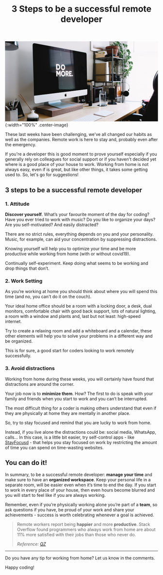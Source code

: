 ﻿---
layout: post
title: 3 Steps to be a successful remote developer
description: These last weeks have been challenging, we've all changed our habits as well as the companies. Remote work is here to stay and, probably even after the emergency. 

permalink: 3-steps-to-be-a-successful-remote-developer
spanish: 3-claves-para-triunfar-como-desarrollador-remoto
cover: /img/thumbs/Thumb-3-steps-to-be-remote-developer.jpg
---

![3 Steps to be a successful remote developer](/img/posts/3-steps-to-be-a-successful-remote-developer.jpg){:width="100%" .center-image}

These last weeks have been challenging, we've all changed our habits as well as the companies. Remote work is here to 
stay and, probably even after the emergency. 

If you're a developer this is good moment to prove yourself especially if you generally rely on colleagues for social 
support or if you haven't decided yet where is a good place of your house to work. Working from home is not always easy, 
even if is great, but like other things, it takes some getting used to. So, let's go for suggestions!
  
## 3 steps to be a successful remote developer

### 1. Attitude

**Discover yourself**. What’s your favourite moment of the day for coding? Have you ever tried to work with music? Do you 
like to organize your days? Are you self-motivated? And easily distracted?

There are no strict rules, everything depends on you and your personality. Music, for example, can aid your concentration 
by suppressing distractions.

Knowing yourself will help you to optimize your time and be more productive while working from home (with or without 
covid19).

Continually self-experiment. Keep doing what seems to be working and drop things that don’t.

### 2. Work Setting

As you’re working at home you should think about where you will spend this time (and no, you can't do it on the couch).

Your ideal home office should be a room with a locking door, a desk, dual monitors, comfortable chair with good back 
support, lots of natural lighting, a room with a window and plants and, last but not least: high-speed internet.

Try to create a relaxing room and add a whiteboard and a calendar, these other elements will help you to solve your 
problems in a different way and be organized.

This is for sure, a good start for coders looking to work remotely successfully.

### 3. Avoid distractions

Working from home during these weeks, you will certainly have found that distractions are around the corner.

Your job now is to **minimize them**. How? The first to do is speak with your family and friends when you start to 
work and you can’t be interrupted.

The most difficult thing for a coder is making others understand that even if they are physically at home they are 
mentally in another place.

So, try to stay focused and remind that you are lucky to work from home.

Instead, if you live alone the distractions could be: social media, WhatsApp, calls... In this case, is a little bit 
easier, try self-control apps - like [StayFocusd](https://chrome.google.com/webstore/detail/stayfocusd/laankejkbhbdhmipfmgcngdelahlfoji) - that helps you stay focused on work by restricting the amount of time you can spend on time-wasting websites.
  

## You can do it!

In summary, to be a successful remote developer: **manage your time** and make sure to have an **organized workspace**. 
Keep your personal life in a separate room, will be easier even when it’s time to end the day. If you start to work in 
every place of your house, then even hours become blurred and you will start to feel like if you are always working.

Remember, even if you’re physically working alone you’re part of a **team**, so ask questions if you have, be proud of 
your work and share your achievements - success is worth celebrating whenever a goal is achieved.

>Remote workers report being **happier** and more **productive**. Stack Overflow found programmers who always work from 
>home are about 11% more satisfied with their jobs than those who never do.
>
>*Reference: [QZ](https://qz.com/950973/remote-work-for-programmers-the-ultimate-office-perk-is-avoiding-the-office-entirely/)*

---

Do you have any tip for working from home? Let us know in the comments.

Happy coding!
